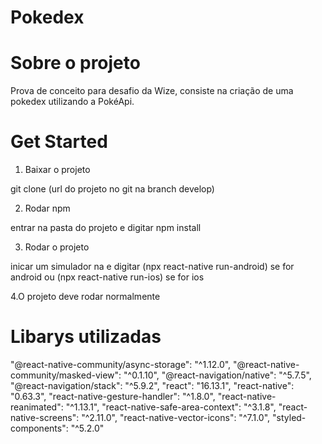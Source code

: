 # Pokedex

# Sobre o projeto

Prova de conceito para desafio da Wize, consiste na criação de uma pokedex utilizando a PokéApi.



# Get Started

1. Baixar o projeto

git clone (url do projeto no git na branch develop)

2. Rodar npm

entrar na pasta do projeto e digitar npm install

3. Rodar o projeto

inicar um simulador na e digitar (npx react-native run-android) se for android ou (npx react-native run-ios) se for ios

4.O projeto deve rodar normalmente



# Libarys utilizadas

"@react-native-community/async-storage": "^1.12.0",
"@react-native-community/masked-view": "^0.1.10",
"@react-navigation/native": "^5.7.5",
"@react-navigation/stack": "^5.9.2",
"react": "16.13.1",
"react-native": "0.63.3",
"react-native-gesture-handler": "^1.8.0",
"react-native-reanimated": "^1.13.1",
"react-native-safe-area-context": "^3.1.8",
"react-native-screens": "^2.11.0",
"react-native-vector-icons": "^7.1.0",
"styled-components": "^5.2.0"
